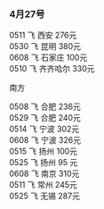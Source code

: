 ### 4月27号

0511 飞 西安     276元  
0530 飞 昆明     380元  
0608 飞 石家庄   100元  
0510 飞 齐齐哈尔 330元  

南方  

0508 飞 合肥    236元  
0529 飞 合肥    240元  
0514 飞 宁波    302元  
0608 飞 宁波    326元  
0515 飞 扬州    100元  
0525 飞 扬州    95 元  
0608 飞 南京    310元  
0511 飞 常州    245元  
0525 飞 无锡    287元  
